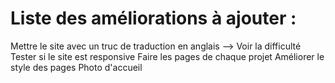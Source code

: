 # Liste des améliorations à ajouter : 

Mettre le site avec un truc de traduction en anglais --> Voir la difficulté
Tester si le site est responsive
Faire les pages de chaque projet
Améliorer le style des pages
Photo d'accueil

